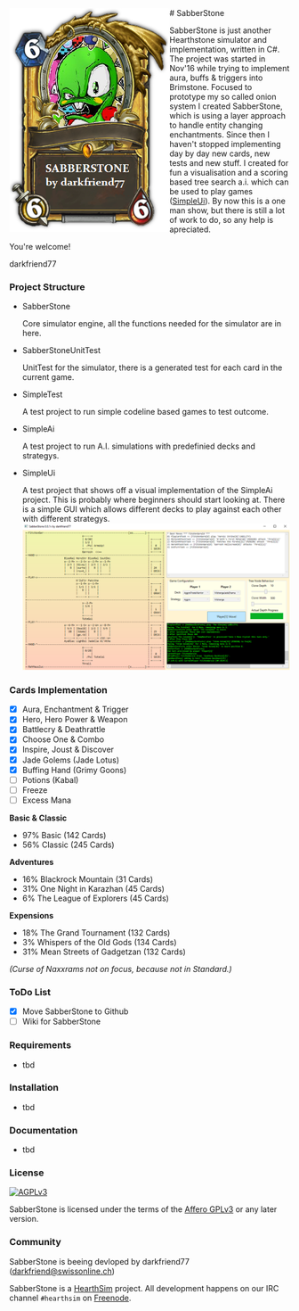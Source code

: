 <img align="left" src="/Readme/sabberstone.png">
# SabberStone

SabberStone is just another Hearthstone simulator and implementation, written in C#. The project was started in Nov'16 while trying to implement aura, buffs & triggers into Brimstone. Focused to prototype my so called onion system I created SabberStone, which is using a layer approach to handle entity changing enchantments. Since then I haven't stopped implementing day by day new cards, new tests and new stuff. I created for fun a visualisation and a scoring based tree search a.i. which can be used to play games ([SimpleUi](/SimpleUi)). By now this is a one man show, but there is still a lot of work to do, so any help is apreciated. 

You're welcome!

darkfriend77


### Project Structure ###

* SabberStone

  Core simulator engine, all the functions needed for the simulator are in here.

* SabberStoneUnitTest

  UnitTest for the simulator, there is a generated test for each card in the current game.

* SimpleTest

  A test project to run simple codeline based games to test outcome.

* SimpleAi

  A test project to run A.I. simulations with predefinied decks and strategys. 

* SimpleUi

  A test project that shows off a visual implementation of the SimpleAi project. This is probably where beginners should start looking at. There is a simple GUI which allows different decks to play against each other with different strategys.
  ![alt tag](/Readme/simpleui.PNG)

### Cards Implementation

- [x] Aura, Enchantment & Trigger
- [x] Hero, Hero Power & Weapon
- [x] Battlecry & Deathrattle
- [x] Choose One & Combo
- [x] Inspire, Joust & Discover
- [x] Jade Golems (Jade Lotus)
- [x] Buffing Hand (Grimy Goons)
- [ ] Potions (Kabal)
- [ ] Freeze
- [ ] Excess Mana

**Basic & Classic**
* 97% Basic (142 Cards)
* 56% Classic (245 Cards)

**Adventures**
* 16% Blackrock Mountain (31 Cards)
* 31% One Night in Karazhan (45 Cards)
*  6% The League of Explorers (45 Cards)

**Expensions**
* 18% The Grand Tournament (132 Cards)
*  3% Whispers of the Old Gods (134 Cards)
* 31% Mean Streets of Gadgetzan (132 Cards)

*(Curse of Naxxrams not on focus, because not in Standard.)*

### ToDo List ###

- [x] Move SabberStone to Github
- [ ] Wiki for SabberStone

### Requirements

* tbd

### Installation

* tbd

### Documentation

* tbd

### License

[![AGPLv3](https://www.gnu.org/graphics/agplv3-88x31.png)](http://choosealicense.com/licenses/agpl-3.0/)

SabberStone is licensed under the terms of the
[Affero GPLv3](https://www.gnu.org/licenses/agpl-3.0.en.html) or any later version.

### Community

SabberStone is beeing devloped by darkfriend77 (darkfriend@swissonline.ch)

SabberStone is a [HearthSim](http://hearthsim.info) project. All development
happens on our IRC channel `#hearthsim` on [Freenode](https://freenode.net).
